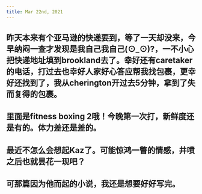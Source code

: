 ```yaml
---
title: Mar 22nd, 2021
---
```


## 昨天本来有个亚马逊的快递要到，等了一天却没来，今早纳闷一查才发现是我自己我自己(⊙_⊙)?，一不小心把快递地址填到brookland去了。幸好还有caretaker的电话，打过去也幸好人家好心答应帮我找包裹，更幸好还找到了，我从cherington开过去5分钟，拿到了失而复得的包裹。
## 里面是fitness boxing 2哦！今晚第一次打，新鲜度还是有的。体力差还是差的。
## 最近不怎么会想起Kaz了。可能惊鸿一瞥的情感，井喷之后也就昙花一现吧？
## 可那篇因为他而起的小说，我还是想要好好写完。
